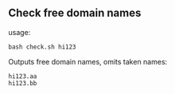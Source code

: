 ## Check free domain names

usage:

```
bash check.sh hi123
```

Outputs free domain names, omits taken names:
```
hi123.aa
hi123.bb
```

